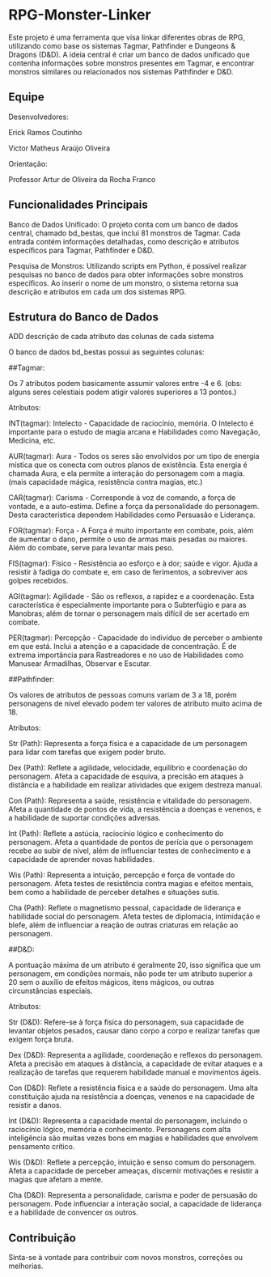 # RPG-Monster-Linker

Este projeto é uma ferramenta que visa linkar diferentes obras de RPG, utilizando como base os sistemas Tagmar, Pathfinder e Dungeons & Dragons (D&D). A ideia central é criar um banco de dados unificado que contenha informações sobre monstros presentes em Tagmar, e encontrar monstros similares ou relacionados nos sistemas Pathfinder e D&D.

## Equipe

Desenvolvedores:

Erick Ramos Coutinho

Victor Matheus Araújo Oliveira

Orientação:

Professor Artur de Oliveira da Rocha Franco

## Funcionalidades Principais

Banco de Dados Unificado: O projeto conta com um banco de dados central, chamado bd_bestas, que inclui 81 monstros de Tagmar. Cada entrada contém informações detalhadas, como descrição e atributos específicos para Tagmar, Pathfinder e D&D.

Pesquisa de Monstros: Utilizando scripts em Python, é possível realizar pesquisas no banco de dados para obter informações sobre monstros específicos. Ao inserir o nome de um monstro, o sistema retorna sua descrição e atributos em cada um dos sistemas RPG.

## Estrutura do Banco de Dados

ADD descrição de cada atributo das colunas de cada sistema

O banco de dados bd_bestas possui as seguintes colunas:

##Tagmar: 

Os 7 atributos podem basicamente assumir valores entre -4 e 6. (obs: alguns seres celestiais podem atigir valores superiores a 13 pontos.)

Atributos:

INT(tagmar): Intelecto - Capacidade de raciocínio, memória. O Intelecto é importante para o estudo de magia arcana e Habilidades como Navegação, Medicina, etc.

AUR(tagmar): Aura - Todos os seres são envolvidos por um tipo de energia mística que os conecta com outros planos de existência. Esta energia é chamada Aura, e ela permite a interação do personagem com a magia. (mais capacidade mágica, resistência contra magias, etc.)

CAR(tagmar): Carisma - Corresponde à voz de comando, a força de vontade, e a auto-estima. Define a força da personalidade do personagem. Desta característica dependem Habilidades como Persuasão e Liderança.

FOR(tagmar): Força - A Força é muito importante em combate, pois, além de aumentar o dano, permite o uso de armas mais pesadas ou maiores. Além do combate, serve para levantar mais peso.

FIS(tagmar): Físico - Resistência ao esforço e à dor; saúde e vigor. Ajuda a resistir à fadiga do combate e, em caso de ferimentos, a sobreviver aos golpes recebidos.

AGI(tagmar): Agilidade - São os reflexos, a rapidez e a coordenação. Esta característica é especialmente importante para o Subterfúgio e para as Manobras; além de tornar o personagem mais difícil de ser acertado em combate.

PER(tagmar): Percepção - Capacidade do indivíduo de perceber o ambiente em que está. Inclui a atenção e a capacidade de concentração. É de extrema importância para Rastreadores e no uso de Habilidades como Manusear Armadilhas, Observar e Escutar.

##Pathfinder: 

Os valores de atributos de pessoas comuns variam de 3 a 18, porém personagens de nível elevado podem ter valores de atributo muito acima de 18.

Atributos:

Str (Path):  Representa a força física e a capacidade de um personagem para lidar com tarefas que exigem poder bruto.

Dex (Path):  Reflete a agilidade, velocidade, equilíbrio e coordenação do personagem. Afeta a capacidade de esquiva, a precisão em ataques à distância e a habilidade em realizar atividades que exigem destreza manual.

Con (Path):  Representa a saúde, resistência e vitalidade do personagem. Afeta a quantidade de pontos de vida, a resistência a doenças e venenos, e a habilidade de suportar condições adversas.

Int (Path): Reflete a astúcia, raciocínio lógico e conhecimento do personagem. Afeta a quantidade de pontos de perícia que o personagem recebe ao subir de nível, além de influenciar testes de conhecimento e a capacidade de aprender novas habilidades.

Wis (Path):  Representa a intuição, percepção e força de vontade do personagem. Afeta testes de resistência contra magias e efeitos mentais, bem como a habilidade de perceber detalhes e situações sutis.

Cha (Path):  Reflete o magnetismo pessoal, capacidade de liderança e habilidade social do personagem. Afeta testes de diplomacia, intimidação e blefe, além de influenciar a reação de outras criaturas em relação ao personagem.

##D&D: 

A pontuação máxima de um atributo é geralmente 20, isso significa que um personagem, em condições normais, não pode ter um atributo superior a 20 sem o auxílio de efeitos mágicos, itens mágicos, ou outras circunstâncias especiais.

Atributos:

Str (D&D): Refere-se à força física do personagem, sua capacidade de levantar objetos pesados, causar dano corpo a corpo e realizar tarefas que exigem força bruta.

Dex (D&D): Representa a agilidade, coordenação e reflexos do personagem. Afeta a precisão em ataques à distância, a capacidade de evitar ataques e a realização de tarefas que requerem habilidade manual e movimentos ágeis.

Con (D&D): Reflete a resistência física e a saúde do personagem. Uma alta constituição ajuda na resistência a doenças, venenos e na capacidade de resistir a danos.

Int (D&D): Representa a capacidade mental do personagem, incluindo o raciocínio lógico, memória e conhecimento. Personagens com alta inteligência são muitas vezes bons em magias e habilidades que envolvem pensamento crítico.

Wis (D&D): Reflete a percepção, intuição e senso comum do personagem. Afeta a capacidade de perceber ameaças, discernir motivações e resistir a magias que afetam a mente.

Cha (D&D): Representa a personalidade, carisma e poder de persuasão do personagem. Pode influenciar a interação social, a capacidade de liderança e a habilidade de convencer os outros.

## Contribuição

Sinta-se à vontade para contribuir com novos monstros, correções ou melhorias.

